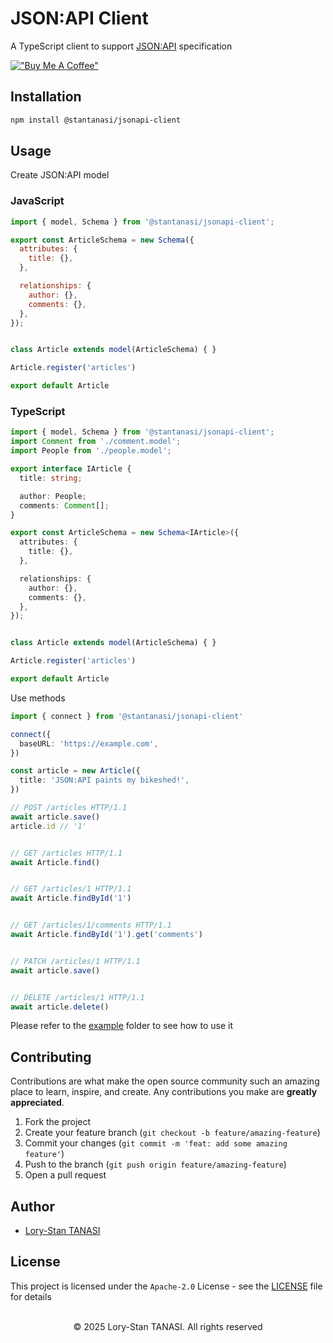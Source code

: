# JSON:API Client

A TypeScript client to support [JSON:API](https://jsonapi.org) specification

[!["Buy Me A Coffee"](https://www.buymeacoffee.com/assets/img/custom_images/orange_img.png)](https://www.buymeacoffee.com/stantanasi)

## Installation

```bash
npm install @stantanasi/jsonapi-client
```

## Usage

Create JSON:API model

### JavaScript

```javascript
import { model, Schema } from '@stantanasi/jsonapi-client';

export const ArticleSchema = new Schema({
  attributes: {
    title: {},
  },

  relationships: {
    author: {},
    comments: {},
  },
});


class Article extends model(ArticleSchema) { }

Article.register('articles')

export default Article
```

### TypeScript

```typescript
import { model, Schema } from '@stantanasi/jsonapi-client';
import Comment from './comment.model';
import People from './people.model';

export interface IArticle {
  title: string;

  author: People;
  comments: Comment[];
}

export const ArticleSchema = new Schema<IArticle>({
  attributes: {
    title: {},
  },

  relationships: {
    author: {},
    comments: {},
  },
});


class Article extends model(ArticleSchema) { }

Article.register('articles')

export default Article
```

Use methods

```typescript
import { connect } from '@stantanasi/jsonapi-client'

connect({
  baseURL: 'https://example.com',
})

const article = new Article({
  title: 'JSON:API paints my bikeshed!',
})

// POST /articles HTTP/1.1
await article.save()
article.id // '1'


// GET /articles HTTP/1.1
await Article.find()


// GET /articles/1 HTTP/1.1
await Article.findById('1')


// GET /articles/1/comments HTTP/1.1
await Article.findById('1').get('comments')


// PATCH /articles/1 HTTP/1.1
await article.save()


// DELETE /articles/1 HTTP/1.1
await article.delete()
```

Please refer to the [example](./example/README.md) folder to see how to use it

## Contributing

Contributions are what make the open source community such an amazing place to learn, inspire, and create. Any contributions you make are **greatly appreciated**.

1. Fork the project
2. Create your feature branch (`git checkout -b feature/amazing-feature`)
3. Commit your changes (`git commit -m 'feat: add some amazing feature'`)
4. Push to the branch (`git push origin feature/amazing-feature`)
5. Open a pull request

## Author

- [Lory-Stan TANASI](https://github.com/stantanasi)

## License

This project is licensed under the `Apache-2.0` License - see the [LICENSE](LICENSE) file for details

<p align="center">
  <br />
  © 2025 Lory-Stan TANASI. All rights reserved
</p>